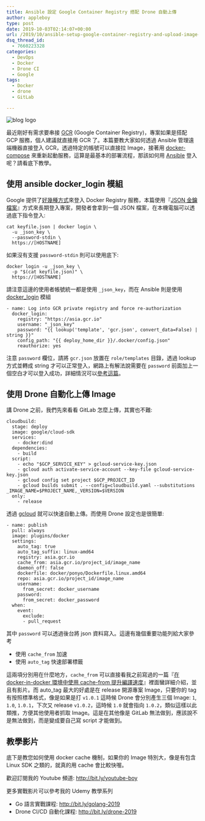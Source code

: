 ```yaml
---
title: Ansible 設定 Google Container Registry 搭配 Drone 自動上傳
author: appleboy
type: post
date: 2019-10-03T02:14:07+00:00
url: /2019/10/ansible-setup-google-container-registry-and-upload-image-via-drone-ci-cd/
dsq_thread_id:
  - 7660223328
categories:
  - DevOps
  - Docker
  - Drone CI
  - Google
tags:
  - Docker
  - drone
  - GitLab

---
```

![blog logo][1]

最近剛好有需求要串接 [GCR][2] (Google Container Registry)，專案如果是搭配 GCP 服務，個人建議就直接用 GCR 了。本篇要教大家如何透過 Ansible 管理遠端機器直接登入 GCR，透過特定的帳號可以直接拉 Image，接著用 [docker-compose][3] 來重新起動服務，這算是最基本的部署流程，那該如何用 [Ansible][4] 登入呢？請看底下教學。

<!--more-->

## 使用 ansible docker_login 模組

Google 提供了[好幾種方式][5]來登入 Docker Registry 服務，本篇使用『[JSON 金鑰檔案][6]』方式來長期登入專案，開發者會拿到一個 JSON 檔案，在本機電腦可以透過底下指令登入:

<pre><code class="language-bash">cat keyfile.json | docker login \
  -u _json_key \
  --password-stdin \
  https://[HOSTNAME]</code></pre>

如果沒有支援 `password-stdin` 則可以使用底下:

<pre><code class="language-bash">docker login -u _json_key \
  -p "$(cat keyfile.json)" \
  https://[HOSTNAME]</code></pre>

請注意這邊的使用者帳號統一都是使用 `_json_key`，而在 Ansible 則是使用 [docker_login][7] 模組

<pre><code class="language-yaml">- name: Log into GCR private registry and force re-authorization
  docker_login:
    registry: "https://asia.gcr.io"
    username: "_json_key"
    password: "{{ lookup('template', 'gcr.json', convert_data=False) | string }}"
    config_path: "{{ deploy_home_dir }}/.docker/config.json"
    reauthorize: yes</code></pre>

注意 `password` 欄位，請將 `gcr.json` 放置在 `role/templates` 目錄，透過 lookup 方式並轉成 string 才可以正常登入，網路上有解法說需要在 `password` 前面加上一個空白才可以登入成功，詳細情況可以[參考這篇][8]。

## 使用 Drone 自動化上傳 Image

講 Drone 之前，我們先來看看 GitLab 怎麼上傳，其實也不難:

<pre><code class="language-yaml">cloudbuild:
  stage: deploy
  image: google/cloud-sdk
  services:
    - docker:dind
  dependencies:
    - build
  script:
    - echo "$GCP_SERVICE_KEY" > gcloud-service-key.json
    - gcloud auth activate-service-account --key-file gcloud-service-key.json
    - gcloud config set project $GCP_PROJECT_ID
    - gcloud builds submit . --config=cloudbuild.yaml --substitutions _IMAGE_NAME=$PROJECT_NAME,_VERSION=$VERSION
  only:
    - release</code></pre>

透過 [gcloud][9] 就可以快速自動上傳。而使用 Drone 設定也是很簡單:

<pre><code class="language-yaml">- name: publish
  pull: always
  image: plugins/docker
  settings:
    auto_tag: true
    auto_tag_suffix: linux-amd64
    registry: asia.gcr.io
    cache_from: asia.gcr.io/project_id/image_name
    daemon_off: false
    dockerfile: docker/ponyo/Dockerfile.linux.amd64
    repo: asia.gcr.io/project_id/image_name
    username:
      from_secret: docker_username
    password:
      from_secret: docker_password
  when:
    event:
      exclude:
      - pull_request</code></pre>

其中 `password` 可以透過後台將 json 資料寫入。這邊有幾個重要功能列給大家參考

  * 使用 `cache_from` 加速
  * 使用 `auto_tag` 快速部署標籤

這兩項分別用在什麼地方，`cache_from` 可以直接看我之前寫過的一篇『[在 docker-in-docker 環境中使用 cache-from 提升編譯速度][10]』裡面蠻詳細介紹，並且有影片。而 auto_tag 最大的好處是在 release 開源專案 Image，只要你的 tag 有按照標準格式，像是如果是打 `v1.0.1` 這時候 Drone 會分別產生三個 Image: `1`, `1.0`, `1.0.1`，下次又 release `v1.0.2`，這時候 `1.0` 就會指向 `1.0.2`，類似這樣以此類推，方便其他使用者抓取 Image。這是在其他像是 GitLab 無法做到，應該說不是無法做到，而是變成要自己寫 script 才能做到。

## 教學影片

底下是教您如何使用 docker cache 機制，如果你的 Image 特別大，像是有包含 Linux SDK 之類的，就真的用 cache 會比較快喔。

歡迎訂閱我的 Youtube 頻道: <http://bit.ly/youtube-boy>

更多實戰影片可以參考我的 Udemy 教學系列

  * Go 語言實戰課程: <http://bit.ly/golang-2019>
  * Drone CI/CD 自動化課程: <http://bit.ly/drone-2019>

 [1]: https://lh3.googleusercontent.com/mese3VEnyNElOz7iL-z3w0nxM4PcNjC6lfPWxLbPrHTFr3PvKeyxGwIxTXoRztpidxN7gX8WlRtzBsfxkOVb_Pt-jEwCbZtYDD3l0DLeBger7XaC40XVyPUgAyT6yU_FdqJeAUCSQik=w1920-h1080
 [2]: https://cloud.google.com/container-registry/
 [3]: https://docs.docker.com/compose/
 [4]: https://www.ansible.com/
 [5]: https://cloud.google.com/container-registry/docs/advanced-authentication?hl=zh-tw
 [6]: https://cloud.google.com/container-registry/docs/advanced-authentication?hl=zh-tw#json_key_file
 [7]: https://docs.ansible.com/ansible/latest/modules/docker_login_module.html
 [8]: https://stackoverflow.com/questions/57260374/docker-login-to-gce-using-ansible-docker-login-and-json-key
 [9]: https://cloud.google.com/sdk/gcloud/?hl=zh-tw
 [10]: https://blog.wu-boy.com/2019/02/using-cache-from-can-speed-up-your-docker-builds